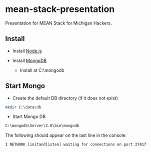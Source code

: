 # mean-stack-presentation
Presentation for MEAN Stack for Michigan Hackers.

## Install

- Install [Node.js](https://nodejs.org/en/download/)

- Install [MongoDB](https://www.mongodb.org/downloads#production)
	- Install at C:\mongodb


## Start Mongo
- Create the default DB directory (if it does not exist)
```bash
mkdir C:\data\db
```
- Start Mongo DB
```bash
C:\mongodb\Server\3.0\bin\mongodb
```
The following should appear on the last line in the console:
```
I NETWORK [initandlisten] waiting for connections on port 27017
```